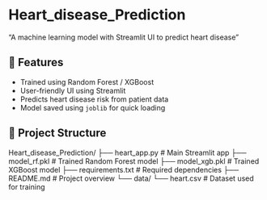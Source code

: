 # Heart_disease_Prediction
“A machine learning model with Streamlit UI to predict heart disease”
## 🚀 Features
- Trained using Random Forest / XGBoost
- User-friendly UI using Streamlit
- Predicts heart disease risk from patient data
- Model saved using `joblib` for quick loading

## 📁 Project Structure
Heart_disease_Prediction/
├── heart_app.py # Main Streamlit app
├── model_rf.pkl # Trained Random Forest model
├── model_xgb.pkl # Trained XGBoost model
├── requirements.txt # Required dependencies
├── README.md # Project overview
└── data/
└── heart.csv # Dataset used for training
